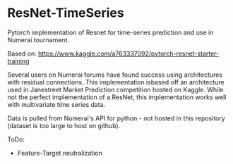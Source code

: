 # ResNet-TimeSeries
Pytorch implementation of Resnet for time-series prediction and use in Numerai tournament.

Based on: https://www.kaggle.com/a763337092/pytorch-resnet-starter-training

Several users on Numerai forums have found success using architectures with residual connections. This implementation isbased off an architecture used in Janestreet Market Prediction competition hosted on Kaggle. While not the perfect implementation of a ResNet, this implementation works well with multivariate time series data.

Data is pulled from Numerai's API for python - not hosted in this repository (dataset is too large to host on github).

ToDo:
- Feature-Target neutralization
